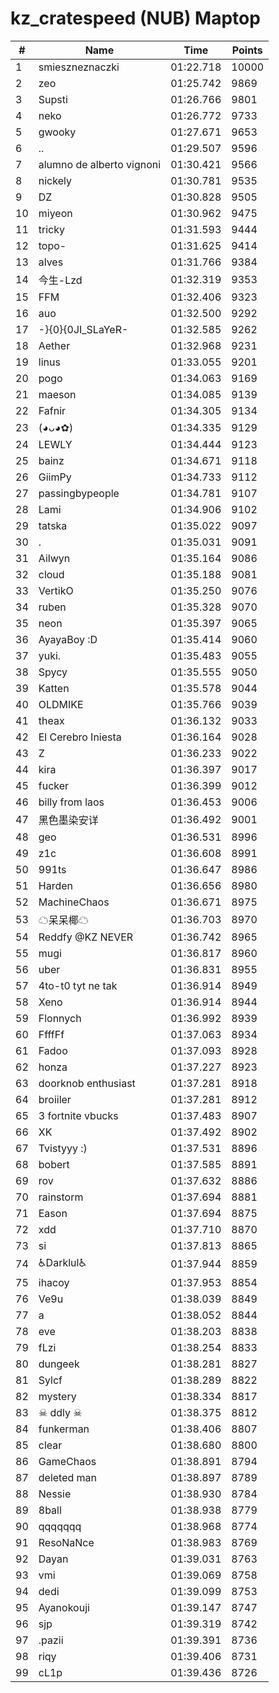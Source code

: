 # kz_cratespeed (NUB) Maptop

|  # | Name | Time | Points |
|-------------- | -------------- | -------------- | -------------- | 
| 1 | smieszneznaczki | 01:22.718 | 10000 | 
| 2 | zeo | 01:25.742 | 9869 | 
| 3 | Supsti | 01:26.766 | 9801 | 
| 4 | neko | 01:26.772 | 9733 | 
| 5 | gwooky | 01:27.671 | 9653 | 
| 6 | .. | 01:29.507 | 9596 | 
| 7 | alumno de alberto vignoni | 01:30.421 | 9566 | 
| 8 | nickely | 01:30.781 | 9535 | 
| 9 | DZ | 01:30.828 | 9505 | 
| 10 | miyeon | 01:30.962 | 9475 | 
| 11 | tricky | 01:31.593 | 9444 | 
| 12 | topo- | 01:31.625 | 9414 | 
| 13 | alves | 01:31.766 | 9384 | 
| 14 | 今生-Lzd | 01:32.319 | 9353 | 
| 15 | FFM | 01:32.406 | 9323 | 
| 16 | auo | 01:32.500 | 9292 | 
| 17 | -}{0}{0JI_SLaYeR- | 01:32.585 | 9262 | 
| 18 | Aether | 01:32.968 | 9231 | 
| 19 | linus | 01:33.055 | 9201 | 
| 20 | pogo | 01:34.063 | 9169 | 
| 21 | maeson | 01:34.085 | 9139 | 
| 22 | Fafnir | 01:34.305 | 9134 | 
| 23 | (◕ᴗ◕✿) | 01:34.335 | 9129 | 
| 24 | LEWLY | 01:34.444 | 9123 | 
| 25 | bainz | 01:34.671 | 9118 | 
| 26 | GiimPy | 01:34.733 | 9112 | 
| 27 | passingbypeople | 01:34.781 | 9107 | 
| 28 | Lami | 01:34.906 | 9102 | 
| 29 | tatska | 01:35.022 | 9097 | 
| 30 | . | 01:35.031 | 9091 | 
| 31 | Ailwyn | 01:35.164 | 9086 | 
| 32 | cloud | 01:35.188 | 9081 | 
| 33 | VertikO | 01:35.250 | 9076 | 
| 34 | ruben | 01:35.328 | 9070 | 
| 35 | neon | 01:35.397 | 9065 | 
| 36 | AyayaBoy :D | 01:35.414 | 9060 | 
| 37 | yuki. | 01:35.483 | 9055 | 
| 38 | Spycy | 01:35.555 | 9050 | 
| 39 | Katten | 01:35.578 | 9044 | 
| 40 | OLDMIKE | 01:35.766 | 9039 | 
| 41 | theax | 01:36.132 | 9033 | 
| 42 | El Cerebro Iniesta | 01:36.164 | 9028 | 
| 43 | Z | 01:36.233 | 9022 | 
| 44 | kira | 01:36.397 | 9017 | 
| 45 | fucker | 01:36.399 | 9012 | 
| 46 | billy from laos | 01:36.453 | 9006 | 
| 47 | 黑色墨染安详 | 01:36.492 | 9001 | 
| 48 | geo | 01:36.531 | 8996 | 
| 49 | z1c | 01:36.608 | 8991 | 
| 50 | 991ts | 01:36.647 | 8986 | 
| 51 | Harden | 01:36.656 | 8980 | 
| 52 | MachineChaos | 01:36.671 | 8975 | 
| 53 | ☁呆呆椰☁ | 01:36.703 | 8970 | 
| 54 | Reddfy @KZ NEVER | 01:36.742 | 8965 | 
| 55 | mugi | 01:36.817 | 8960 | 
| 56 | uber | 01:36.831 | 8955 | 
| 57 | 4to-t0 tyt ne tak | 01:36.914 | 8949 | 
| 58 | Xeno | 01:36.914 | 8944 | 
| 59 | Flonnych | 01:36.992 | 8939 | 
| 60 | FfffFf | 01:37.063 | 8934 | 
| 61 | Fadoo | 01:37.093 | 8928 | 
| 62 | honza | 01:37.227 | 8923 | 
| 63 | doorknob enthusiast | 01:37.281 | 8918 | 
| 64 | broiiler | 01:37.281 | 8912 | 
| 65 | 3 fortnite vbucks | 01:37.483 | 8907 | 
| 66 | XK | 01:37.492 | 8902 | 
| 67 | Tvistyyy :) | 01:37.531 | 8896 | 
| 68 | bobert | 01:37.585 | 8891 | 
| 69 | rov | 01:37.632 | 8886 | 
| 70 | rainstorm | 01:37.694 | 8881 | 
| 71 | Eason | 01:37.694 | 8875 | 
| 72 | xdd | 01:37.710 | 8870 | 
| 73 | si | 01:37.813 | 8865 | 
| 74 | ♿Darklul♿ | 01:37.944 | 8859 | 
| 75 | ihacoy | 01:37.953 | 8854 | 
| 76 | Ve9u | 01:38.039 | 8849 | 
| 77 | a | 01:38.052 | 8844 | 
| 78 | eve | 01:38.203 | 8838 | 
| 79 | fLzi | 01:38.254 | 8833 | 
| 80 | dungeek | 01:38.281 | 8827 | 
| 81 | Sylcf | 01:38.289 | 8822 | 
| 82 | mystery | 01:38.334 | 8817 | 
| 83 | ☠  ddly  ☠ | 01:38.375 | 8812 | 
| 84 | funkerman | 01:38.406 | 8807 | 
| 85 | clear | 01:38.680 | 8800 | 
| 86 | GameChaos | 01:38.891 | 8794 | 
| 87 | deleted man | 01:38.897 | 8789 | 
| 88 | Nessie | 01:38.930 | 8784 | 
| 89 | 8ball | 01:38.938 | 8779 | 
| 90 | qqqqqqq | 01:38.968 | 8774 | 
| 91 | ResoNaNce | 01:38.983 | 8769 | 
| 92 | Dayan | 01:39.031 | 8763 | 
| 93 | vmi | 01:39.069 | 8758 | 
| 94 | dedi | 01:39.099 | 8753 | 
| 95 | Ayanokouji | 01:39.147 | 8747 | 
| 96 | sjp | 01:39.319 | 8742 | 
| 97 | .pazii | 01:39.391 | 8736 | 
| 98 | riqy | 01:39.406 | 8731 | 
| 99 | cL1p | 01:39.436 | 8726 | 

